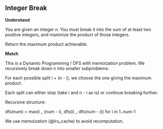 ## Integer Break

**Understand**

You are given an integer n.
You must break it into the sum of at least two positive integers, and maximize the product of those integers.

Return the maximum product achievable.

**Match**

This is a Dynamic Programming / DFS with memoization problem.
We recursively break down n into smaller subproblems:

For each possible split i + (n - i), we choose the one giving the maximum product.

Each split can either stop (take i and n - i as is) or continue breaking further.

Recursive structure:

dfs(num) = max(i _ (num - i), dfs(i) _ dfs(num - i)) for i in 1..num-1

We use memoization (@lru_cache) to avoid recomputation.
